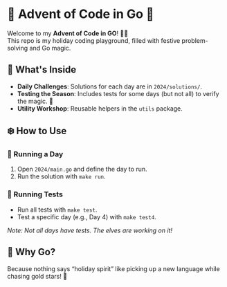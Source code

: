 # 🎄 Advent of Code in Go 🎄

Welcome to my **Advent of Code in GO**! 🐹✨  
This repo is my holiday coding playground, filled with festive problem-solving and Go magic.

## 🎁 What's Inside
- **Daily Challenges**: Solutions for each day are in `2024/solutions/`.
- **Testing the Season**: Includes tests for some days (but not all) to verify the magic. 🎅
- **Utility Workshop**: Reusable helpers in the `utils` package.

## ❄️ How to Use

### 🎅 Running a Day
1. Open `2024/main.go` and define the day to run.
2. Run the solution with `make run`.

### 🧪 Running Tests
- Run all tests with `make test`.
- Test a specific day (e.g., Day 4) with `make test4`.

*Note: Not all days have tests. The elves are working on it!*

## 🐹 Why Go?
Because nothing says “holiday spirit” like picking up a new language while chasing gold stars! 🌟
